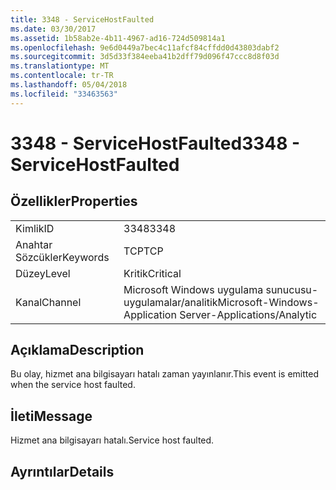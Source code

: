 ```yaml
---
title: 3348 - ServiceHostFaulted
ms.date: 03/30/2017
ms.assetid: 1b58ab2e-4b11-4967-ad16-724d509814a1
ms.openlocfilehash: 9e6d0449a7bec4c11afcf84cffdd0d43803dabf2
ms.sourcegitcommit: 3d5d33f384eeba41b2dff79d096f47ccc8d8f03d
ms.translationtype: MT
ms.contentlocale: tr-TR
ms.lasthandoff: 05/04/2018
ms.locfileid: "33463563"
---
```

# <a name="3348---servicehostfaulted"></a><span data-ttu-id="7f26d-102">3348 - ServiceHostFaulted</span><span class="sxs-lookup"><span data-stu-id="7f26d-102">3348 - ServiceHostFaulted</span></span>
## <a name="properties"></a><span data-ttu-id="7f26d-103">Özellikler</span><span class="sxs-lookup"><span data-stu-id="7f26d-103">Properties</span></span>  
  
|||  
|-|-|  
|<span data-ttu-id="7f26d-104">Kimlik</span><span class="sxs-lookup"><span data-stu-id="7f26d-104">ID</span></span>|<span data-ttu-id="7f26d-105">3348</span><span class="sxs-lookup"><span data-stu-id="7f26d-105">3348</span></span>|  
|<span data-ttu-id="7f26d-106">Anahtar Sözcükler</span><span class="sxs-lookup"><span data-stu-id="7f26d-106">Keywords</span></span>|<span data-ttu-id="7f26d-107">TCP</span><span class="sxs-lookup"><span data-stu-id="7f26d-107">TCP</span></span>|  
|<span data-ttu-id="7f26d-108">Düzey</span><span class="sxs-lookup"><span data-stu-id="7f26d-108">Level</span></span>|<span data-ttu-id="7f26d-109">Kritik</span><span class="sxs-lookup"><span data-stu-id="7f26d-109">Critical</span></span>|  
|<span data-ttu-id="7f26d-110">Kanal</span><span class="sxs-lookup"><span data-stu-id="7f26d-110">Channel</span></span>|<span data-ttu-id="7f26d-111">Microsoft Windows uygulama sunucusu-uygulamalar/analitik</span><span class="sxs-lookup"><span data-stu-id="7f26d-111">Microsoft-Windows-Application Server-Applications/Analytic</span></span>|  
  
## <a name="description"></a><span data-ttu-id="7f26d-112">Açıklama</span><span class="sxs-lookup"><span data-stu-id="7f26d-112">Description</span></span>  
 <span data-ttu-id="7f26d-113">Bu olay, hizmet ana bilgisayarı hatalı zaman yayınlanır.</span><span class="sxs-lookup"><span data-stu-id="7f26d-113">This event is emitted when the service host faulted.</span></span>  
  
## <a name="message"></a><span data-ttu-id="7f26d-114">İleti</span><span class="sxs-lookup"><span data-stu-id="7f26d-114">Message</span></span>  
 <span data-ttu-id="7f26d-115">Hizmet ana bilgisayarı hatalı.</span><span class="sxs-lookup"><span data-stu-id="7f26d-115">Service host faulted.</span></span>  
  
## <a name="details"></a><span data-ttu-id="7f26d-116">Ayrıntılar</span><span class="sxs-lookup"><span data-stu-id="7f26d-116">Details</span></span>
